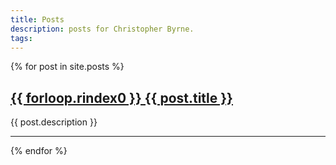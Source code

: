 ```yaml
---
title: Posts
description: posts for Christopher Byrne.
tags: 
---
```


<div>{% for post in site.posts %}
<div>
<a href="{{ post.url }}"><h2>{{ forloop.rindex0 }} {{ post.title }}</h2></a>
<p>{{ post.description }}</p>
</div>
<hr />{% endfor %}
</div>
